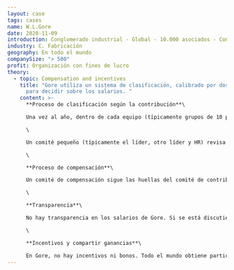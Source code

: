 ```yaml
---
layout: case
tags: cases
name: W.L.Gore
date: 2020-11-09
introduction: Conglomerado industrial - Global - 10.000 asociados - Con fines de lucro
industry: C. Fabricación
geography: En todo el mundo
companySize: "> 500"
profit: Organización con fines de lucro
theory:
  - topic: Compensation and incentives
    title: "Gore utiliza un sistema de clasificación, calibrado por dos paneles,
      para decidir sobre los salarios. "
    content: >-
      **Proceso de clasificación según la contribución**\

      Una vez al año, dentro de cada equipo (típicamente grupos de 10 personas en aproximadamente la misma función), todos clasifican a los demás de 1 a 9 (contrario a Holacracy, no se clasifican en la lista) en función de su futuro pasado y esperado contribución. El proceso ha sido automatizado, y en las formas, la gente puede agregar un comentario al lado de cada persona, y además evaluar si son un "ajuste de alta cultura" o "ajuste de cultura baja".\

      \

      Un comité pequeño (típicamente el líder, otro líder y HR) revisa los resultados agregados en gran detalle, y en su discusión pueden cambiar el orden. Digamos que John termina en el segundo lugar de la lista agregada, pero que se siente demasiado alto, y el miembro del comité sospecha que realmente es un voto de lealtad. Ellos pueden decidir mover a John hasta el número 4. Cuando el comité está hecho, cada patrocinador comparte comentarios con su persona. Nunca el lugar exacto en el rango. Pero "en la parte superior", "medio" y "inferior". (Si una persona está en la parte inferior por un tiempo, la discusión va a suceder: otro papel que se adapte mejor? Necesidad de formación o salir de la empresa?) \

      \

      **Proceso de compensación**\

      Un comité de compensación sigue las huellas del comité de contribuciones. Se traza la curva de salario de las 10 personas que fueron clasificados y ver si los salarios están en consonancia con la contribución. Si es necesario, el comité hará los cambios apropiados. \

      \

      **Transparencia**\

      No hay transparencia en los salarios de Gore. Si se está discutiendo el salario de una persona en el comité, él o ella no verá los datos que pertenecen a él o ella. \

      \

      **Incentivos y compartir ganancias**\

      En Gore, no hay incentivos ni bonos. Todo el mundo obtiene participaciones en la empresa como parte de la participación en los beneficios. Por ejemplo, alguien que gana £ 50K en salario en el Reino Unido podría hacer un adicional de £ 5K en acciones. La participación en los beneficios es proporcional al salario base (se calcula sobre la base del salario de este año y el salario de los últimos 3 años en alguna fórmula). Así que si su unidad pierde mucho dinero o hace mucho, no cambia la participación en los beneficios, para reforzar el mantra "todo en el mismo barco". \[7]
---
```

